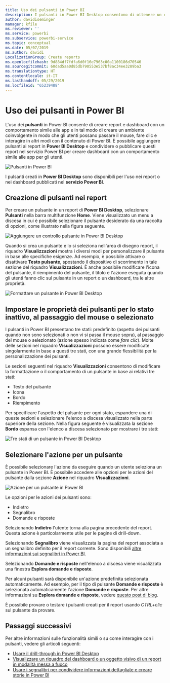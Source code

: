 ```yaml
---
title: Uso dei pulsanti in Power BI
description: I pulsanti in Power BI Desktop consentono di ottenere un comportamento simile a quello delle app per i report e i dashboard, offrendo un'esperienza più coinvolgente agli utenti
author: davidiseminger
manager: kfile
ms.reviewer: ''
ms.service: powerbi
ms.subservice: powerbi-service
ms.topic: conceptual
ms.date: 05/07/2019
ms.author: davidi
LocalizationGroup: Create reports
ms.openlocfilehash: 9d884df7fdfa6d0f16e7963c00a1100186d70546
ms.sourcegitcommit: 60dad5aa0d85db790553e537bf8ac34ee3289ba3
ms.translationtype: HT
ms.contentlocale: it-IT
ms.lasthandoff: 05/29/2019
ms.locfileid: "65239488"
---
```

# <a name="using-buttons-in-power-bi"></a>Uso dei pulsanti in Power BI
L'uso dei **pulsanti** in Power BI consente di creare report e dashboard con un comportamento simile alle app e in tal modo di creare un ambiente coinvolgente in modo che gli utenti possano passare il mouse, fare clic e interagire in altri modi con il contenuto di Power BI. È possibile aggiungere pulsanti ai report in **Power BI Desktop** e condividere o pubblicare questi report nel servizio Power BI per creare dashboard con un comportamento simile alle app per gli utenti.

![Pulsanti in Power BI](media/desktop-buttons/desktop-buttons_01.png)

I pulsanti creati in **Power BI Desktop** sono disponibili per l'uso nei report o nei dashboard pubblicati nel **servizio Power BI**.

## <a name="creating-buttons-in-reports"></a>Creazione di pulsanti nei report
Per creare un pulsante in un report di **Power BI Desktop**, selezionare **Pulsanti** nella barra multifunzione **Home**. Viene visualizzato un menu a discesa in cui è possibile selezionare il pulsante desiderato da una raccolta di opzioni, come illustrato nella figura seguente. 

![Aggiungere un controllo pulsante in Power BI Desktop](media/desktop-buttons/desktop-buttons_02.png)

Quando si crea un pulsante e lo si seleziona nell'area di disegno report, il riquadro **Visualizzazioni** mostra i diversi modi per personalizzare il pulsante in base alle specifiche esigenze. Ad esempio, è possibile attivare o disattivare **Testo pulsante**, spostando il dispositivo di scorrimento in tale sezione del riquadro **Visualizzazioni**. È anche possibile modificare l'icona del pulsante, il riempimento del pulsante, il titolo e l'azione eseguita quando gli utenti fanno clic sul pulsante in un report o un dashboard, tra le altre proprietà.

![Formattare un pulsante in Power BI Desktop](media/desktop-buttons/desktop-buttons_03.png)

## <a name="set-button-properties-when-idle-hovered-over-or-selected"></a>Impostare le proprietà dei pulsanti per lo stato inattivo, al passaggio del mouse o selezionato

I pulsanti in Power BI presentano tre stati: predefinito (aspetto dei pulsanti quando non sono selezionati o non vi si passa il mouse sopra), al passaggio del mouse o selezionato (azione spesso indicata come *fare clic*). Molte delle sezioni nel riquadro **Visualizzazioni** possono essere modificate singolarmente in base a questi tre stati, con una grande flessibilità per la personalizzazione dei pulsanti.

Le sezioni seguenti nel riquadro **Visualizzazioni** consentono di modificare la formattazione o il comportamento di un pulsante in base ai relativi tre stati:

* Testo del pulsante
* Icona
* Bordo
* Riempimento

Per specificare l'aspetto del pulsante per ogni stato, espandere una di queste sezioni e selezionare l'elenco a discesa visualizzato nella parte superiore della sezione. Nella figura seguente è visualizzata la sezione **Bordo** espansa con l'elenco a discesa selezionato per mostrare i tre stati:

![Tre stati di un pulsante in Power BI Desktop](media/desktop-buttons/desktop-buttons_04.png)


## <a name="select-the-action-for-a-button"></a>Selezionare l'azione per un pulsante

È possibile selezionare l'azione da eseguire quando un utente seleziona un pulsante in Power BI. È possibile accedere alle opzioni per le azioni del pulsante dalla sezione **Azione** nel riquadro **Visualizzazioni**.

![Azione per un pulsante in Power BI](media/desktop-buttons/desktop-buttons_05.png)

Le opzioni per le azioni dei pulsanti sono:

* Indietro
* Segnalibro
* Domande e risposte

Selezionando **Indietro** l'utente torna alla pagina precedente del report. Questa azione è particolarmente utile per le pagine di drill-down.

Selezionando **Segnalibro** viene visualizzata la pagina del report associata a un segnalibro definito per il report corrente. Sono disponibili [altre informazioni sui segnalibri in Power BI](desktop-bookmarks.md). 

Selezionando **Domande e risposte** nell'elenco a discesa viene visualizzata una finestra **Esplora domande e risposte**. 

Per alcuni pulsanti sarà disponibile un'azione predefinita selezionata automaticamente. Ad esempio, per il tipo di pulsante **Domande e risposte** è selezionata automaticamente l'azione **Domande e risposte**. Per altre informazioni su **Esplora domande e risposte**, vedere [questo post di blog](https://powerbi.microsoft.com/blog/power-bi-desktop-april-2018-feature-summary/#Q&AExplorer).

È possibile provare o testare i pulsanti creati per il report usando *CTRL+clic* sul pulsante da provare. 

## <a name="next-steps"></a>Passaggi successivi
Per altre informazioni sulle funzionalità simili o su come interagire con i pulsanti, vedere gli articoli seguenti:

* [Usare il drill-through in Power BI Desktop](desktop-drillthrough.md)
* [Visualizzare un riquadro del dashboard o un oggetto visivo di un report in modalità messa a fuoco](consumer/end-user-focus.md)
* [Usare i segnalibri per condividere informazioni dettagliate e creare storie in Power BI](desktop-bookmarks.md)

